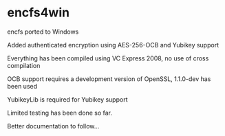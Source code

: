 # encfs4win
encfs ported to Windows

Added authenticated encryption using AES-256-OCB and Yubikey support

Everything has been compiled using VC Express 2008, no use of cross compilation

OCB support requires a development version of OpenSSL, 1.1.0-dev has been used

YubikeyLib is required for Yubikey support

Limited testing has been done so far.

Better documentation to follow...

